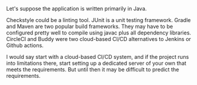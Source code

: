 Let's suppose the application is written primarily in Java.

Checkstyle could be a linting tool.
JUnit is a unit testing framework.
Gradle and Maven are two popular build frameworks.
They may have to be configured pretty well to compile using javac plus all dependency libraries.
CircleCI and Buddy were two cloud-based CI/CD alternatives to Jenkins or Github actions.

I would say start with a cloud-based CI/CD system, and if the project runs into limitations there, start setting up a dedicated server of your own that meets the requirements. But until then it may be difficult to predict the requirements.
